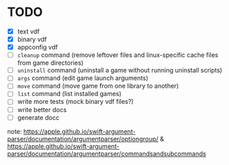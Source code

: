 <!--
SPDX-FileCopyrightText: 2024 Legiayayana <ada@chronovore.dev>
SPDX-License-Identifier: EUPL-1.2
-->

# TODO

- [x] text vdf
- [x] binary vdf
- [x] appconfig vdf
- [ ] `cleanup` command (remove leftover files and linux-specific cache files from game directories)
- [ ] `uninstall` command (uninstall a game without running uninstall scripts)
- [ ] `args` command (edit game launch arguments)
- [ ] `move` command (move game from one library to another)
- [ ] `list` command (list installed games)
- [ ] write more tests (mock binary vdf files?)
- [ ] write better docs
- [ ] generate docc

note: https://apple.github.io/swift-argument-parser/documentation/argumentparser/optiongroup/ & https://apple.github.io/swift-argument-parser/documentation/argumentparser/commandsandsubcommands
